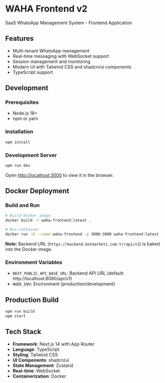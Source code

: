 # WAHA Frontend v2

SaaS WhatsApp Management System - Frontend Application

## Features

- Multi-tenant WhatsApp management
- Real-time messaging with WebSocket support
- Session management and monitoring
- Modern UI with Tailwind CSS and shadcn/ui components
- TypeScript support

## Development

### Prerequisites

- Node.js 18+
- npm or yarn

### Installation

```bash
npm install
```

### Development Server

```bash
npm run dev
```

Open [http://localhost:3000](http://localhost:3000) to view it in the browser.

## Docker Deployment

### Build and Run

```bash
# Build Docker image
docker build -t waha-frontend:latest .

# Run container
docker run -d --name waha-frontend -p 3000:3000 waha-frontend:latest
```

**Note:** Backend URL (`https://backend.botmarketi.com.tr/api/v1`) is baked into the Docker image.



### Environment Variables

- `NEXT_PUBLIC_API_BASE_URL`: Backend API URL (default: http://localhost:8080/api/v1)
- `NODE_ENV`: Environment (production/development)

## Production Build

```bash
npm run build
npm start
```

## Tech Stack

- **Framework**: Next.js 14 with App Router
- **Language**: TypeScript
- **Styling**: Tailwind CSS
- **UI Components**: shadcn/ui
- **State Management**: Zustand
- **Real-time**: WebSocket
- **Containerization**: Docker